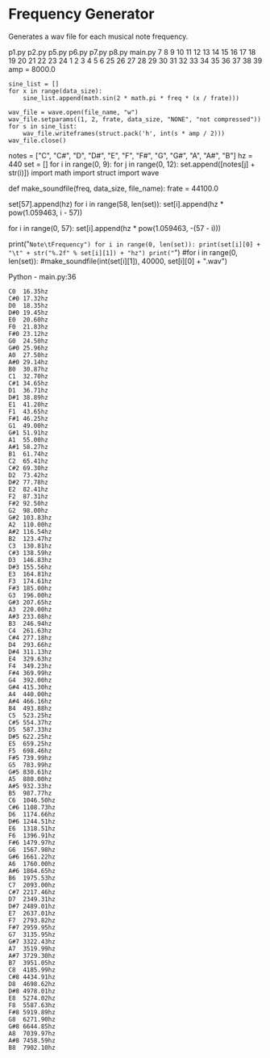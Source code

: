 # Frequency Generator

Generates a wav file for each musical note frequency.


p1.py
p2.py
p5.py
p6.py
p7.py
p8.py
main.py
7
8
9
10
11
12
13
14
15
16
17
18
19
20
21
22
23
24
1
2
3
4
5
6
25
26
27
28
29
30
31
32
33
34
35
36
37
38
39
    amp = 8000.0
 
    sine_list = []
    for x in range(data_size):
        sine_list.append(math.sin(2 * math.pi * freq * (x / frate)))
 
    wav_file = wave.open(file_name, "w")
    wav_file.setparams((1, 2, frate, data_size, "NONE", "not compressed"))
    for s in sine_list:
        wav_file.writeframes(struct.pack('h', int(s * amp / 2)))
    wav_file.close()
 
notes = ["C", "C#", "D", "D#", "E", "F", "F#", "G", "G#", "A", "A#", "B"]
hz = 440
set = []
for i in range(0, 9):
    for j in range(0, 12):
        set.append([notes[j] + str(i)])
import math
import struct
import wave
 
def make_soundfile(freq, data_size, file_name):
    frate = 44100.0
 
set[57].append(hz)
for i in range(58, len(set)):
    set[i].append(hz * pow(1.059463, i - 57))
 
for i in range(0, 57):
    set[i].append(hz * pow(1.059463, -(57 - i)))
 
print("```Note\tFrequency")
for i in range(0, len(set)):
    print(set[i][0] + "\t" + str("%.2f" % set[i][1]) + "hz")
print("```")
#for i in range(0, len(set)):
    #make_soundfile(int(set[i][1]), 40000, set[i][0] + ".wav")
 

                                                                                                                                                           
Python - main.py:36
```Note	Frequency
C0	16.35hz
C#0	17.32hz
D0	18.35hz
D#0	19.45hz
E0	20.60hz
F0	21.83hz
F#0	23.12hz
G0	24.50hz
G#0	25.96hz
A0	27.50hz
A#0	29.14hz
B0	30.87hz
C1	32.70hz
C#1	34.65hz
D1	36.71hz
D#1	38.89hz
E1	41.20hz
F1	43.65hz
F#1	46.25hz
G1	49.00hz
G#1	51.91hz
A1	55.00hz
A#1	58.27hz
B1	61.74hz
C2	65.41hz
C#2	69.30hz
D2	73.42hz
D#2	77.78hz
E2	82.41hz
F2	87.31hz
F#2	92.50hz
G2	98.00hz
G#2	103.83hz
A2	110.00hz
A#2	116.54hz
B2	123.47hz
C3	130.81hz
C#3	138.59hz
D3	146.83hz
D#3	155.56hz
E3	164.81hz
F3	174.61hz
F#3	185.00hz
G3	196.00hz
G#3	207.65hz
A3	220.00hz
A#3	233.08hz
B3	246.94hz
C4	261.63hz
C#4	277.18hz
D4	293.66hz
D#4	311.13hz
E4	329.63hz
F4	349.23hz
F#4	369.99hz
G4	392.00hz
G#4	415.30hz
A4	440.00hz
A#4	466.16hz
B4	493.88hz
C5	523.25hz
C#5	554.37hz
D5	587.33hz
D#5	622.25hz
E5	659.25hz
F5	698.46hz
F#5	739.99hz
G5	783.99hz
G#5	830.61hz
A5	880.00hz
A#5	932.33hz
B5	987.77hz
C6	1046.50hz
C#6	1108.73hz
D6	1174.66hz
D#6	1244.51hz
E6	1318.51hz
F6	1396.91hz
F#6	1479.97hz
G6	1567.98hz
G#6	1661.22hz
A6	1760.00hz
A#6	1864.65hz
B6	1975.53hz
C7	2093.00hz
C#7	2217.46hz
D7	2349.31hz
D#7	2489.01hz
E7	2637.01hz
F7	2793.82hz
F#7	2959.95hz
G7	3135.95hz
G#7	3322.43hz
A7	3519.99hz
A#7	3729.30hz
B7	3951.05hz
C8	4185.99hz
C#8	4434.91hz
D8	4698.62hz
D#8	4978.01hz
E8	5274.02hz
F8	5587.63hz
F#8	5919.89hz
G8	6271.90hz
G#8	6644.85hz
A8	7039.97hz
A#8	7458.59hz
B8	7902.10hz
```
